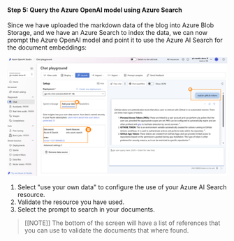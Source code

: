 #### Step 5: Query the Azure OpenAI model using Azure Search

Since we have uploaded the markdown data of the blog into Azure Blob Storage, and we have an Azure Search to index the data, we can now prompt the Azure OpenAI model and point it to use the Azure AI Search for the document embeddings:

![](AOAI.png)

1. Select "use your own data" to configure the use of your Azure AI Search resource.
1. Validate the resource you have used.
1. Select the prompt to search in your documents.

> [[NOTE]]
> The bottom of the screen will have a list of references that you can use to validate the documents that where found.
